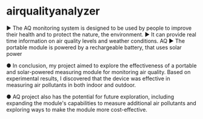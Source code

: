 # airqualityanalyzer

► The AQ monitoring system is designed to be used by people to improve their health and to protect the nature, the environment. 
► It can provide real time information on air quality levels and weather conditions. AQ 
► The portable module is powered by a rechargeable battery, that uses solar power


● In conclusion, my project aimed to explore the effectiveness of a portable and solar-powered measuring module for monitoring air quality. Based on experimental results, I discovered that the device was effective in measuring air pollutants in both indoor and outdoor.

● AQ project also has the potential for future exploration, including expanding the module's capabilities to measure additional air pollutants and exploring ways to make the module more cost-effective.

